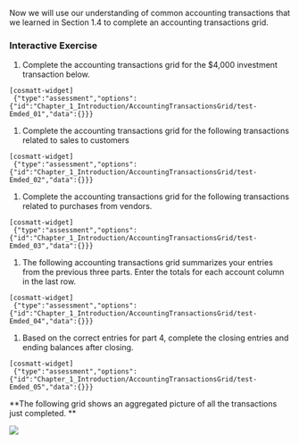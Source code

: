 Now we will use our understanding of common accounting transactions that we learned in Section 1.4 to complete an accounting transactions grid.

### Interactive Exercise

1.  Complete the accounting transactions grid for the $4,000 investment transaction below.

```
[cosmatt-widget]
 {"type":"assessment","options":{"id":"Chapter_1_Introduction/AccountingTransactionsGrid/test-Emded_01","data":{}}} 
```

1.  Complete the accounting transactions grid for the following transactions related to sales to customers

```
[cosmatt-widget]
 {"type":"assessment","options":{"id":"Chapter_1_Introduction/AccountingTransactionsGrid/test-Emded_02","data":{}}} 
```

1.  Complete the accounting transactions grid for the following transactions related to purchases from vendors.

```
[cosmatt-widget]
 {"type":"assessment","options":{"id":"Chapter_1_Introduction/AccountingTransactionsGrid/test-Emded_03","data":{}}} 
```

1.  The following accounting transactions grid summarizes your entries from the previous three parts. Enter the totals for each account column in the last row.

```
[cosmatt-widget]
 {"type":"assessment","options":{"id":"Chapter_1_Introduction/AccountingTransactionsGrid/test-Emded_04","data":{}}} 
```

1.  Based on the correct entries for part 4, complete the closing entries and ending balances after closing.

```
[cosmatt-widget]
 {"type":"assessment","options":{"id":"Chapter_1_Introduction/AccountingTransactionsGrid/test-Emded_05","data":{}}} 
```

**The following grid shows an aggregated picture of all the transactions just completed. **

![](./Chapter_1_Introduction_to_business_and_accounting_concepts/media/05_AccountingTransactionsGrid/image6.png)

